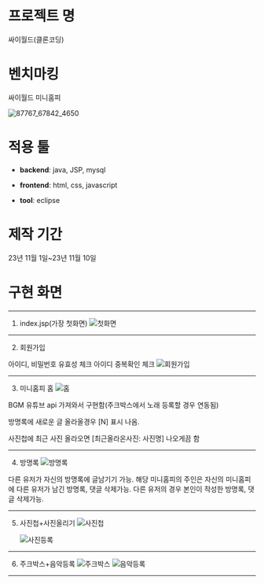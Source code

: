 # 프로젝트 명
싸이월드(클론코딩)
# 벤치마킹
싸이월드 미니홈피


![87767_67842_4650](https://github.com/kihoo-ni/CloneCyworld/assets/140569678/09784036-735f-4097-a24f-57abb911471f)

# 적용 툴
* **backend**: java, JSP, mysql


* **frontend**: html, css, javascript


* **tool**: eclipse
# 제작 기간 
23년 11월 1일~23년 11월 10일

# 구현 화면
***
1. index.jsp(가장 첫화면)
 ![첫화면](https://github.com/kihoo-ni/CloneCyworld/assets/140569678/7dde7c68-1255-4c01-9cc3-bd6a60827e98)
 
***
2. 회원가입

 아이디, 비밀번호 유효성 체크
 아이디 중복확인 체크
 ![회원가입](https://github.com/kihoo-ni/CloneCyworld/assets/140569678/71af4923-8176-464b-9a54-9734a328d37b)
***
3. 미니홈피 홈
![홈](https://github.com/kihoo-ni/CloneCyworld/assets/140569678/f0ae2271-870c-444a-af1a-6537f189d942)


BGM 유튜브 api 가져와서 구현함(주크박스에서 노래 등록할 경우 연동됨)


방명록에 새로운 글 올라올경우 [N] 표시 나옴.


사진첩에 최근 사진 올라오면 [최근올라온사진: 사진명] 나오게끔 함

***
4. 방명록
 ![방명록](https://github.com/kihoo-ni/CloneCyworld/assets/140569678/0a5c9de8-a23a-4431-bb91-d586a0d4c63f)

다른 유저가 자신의 방명록에 글남기기 가능.
해당 미니홈피의 주인은 자신의 미니홈피에 다른 유저가 남긴 방명록, 댓글 삭제가능.
다른 유저의 경우 본인이 작성한 방명록, 댓글 삭제가능.

*** 
5. 사진첩+사진올리기
  ![사진첩](https://github.com/kihoo-ni/CloneCyworld/assets/140569678/6e093919-7fef-41cb-b749-4f9e4028ff78)

   ![사진등록](https://github.com/kihoo-ni/CloneCyworld/assets/140569678/8cc0303b-e4d9-4911-abe8-e6b420adc4df)

*** 
6. 주크박스+음악등록
 ![주크박스](https://github.com/kihoo-ni/CloneCyworld/assets/140569678/86f7a4ca-1608-4dc0-829f-5798c5a54563)
![음악등록](https://github.com/kihoo-ni/CloneCyworld/assets/140569678/140a4d17-6bd1-4f0d-909c-53a2bc7860c8)

***
